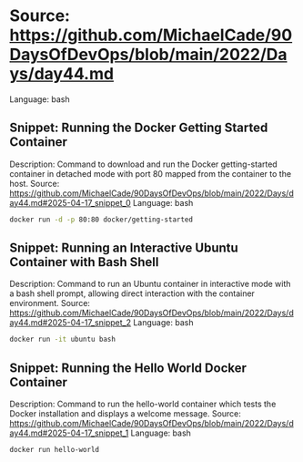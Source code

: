 # Source: https://github.com/MichaelCade/90DaysOfDevOps/blob/main/2022/Days/day44.md
Language: bash

## Snippet: Running the Docker Getting Started Container
Description: Command to download and run the Docker getting-started container in detached mode with port 80 mapped from the container to the host.
Source: https://github.com/MichaelCade/90DaysOfDevOps/blob/main/2022/Days/day44.md#2025-04-17_snippet_0
Language: bash

```bash
docker run -d -p 80:80 docker/getting-started
```

## Snippet: Running an Interactive Ubuntu Container with Bash Shell
Description: Command to run an Ubuntu container in interactive mode with a bash shell prompt, allowing direct interaction with the container environment.
Source: https://github.com/MichaelCade/90DaysOfDevOps/blob/main/2022/Days/day44.md#2025-04-17_snippet_2
Language: bash

```bash
docker run -it ubuntu bash
```

## Snippet: Running the Hello World Docker Container
Description: Command to run the hello-world container which tests the Docker installation and displays a welcome message.
Source: https://github.com/MichaelCade/90DaysOfDevOps/blob/main/2022/Days/day44.md#2025-04-17_snippet_1
Language: bash

```bash
docker run hello-world
```